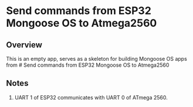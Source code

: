 # Send commands from ESP32 Mongoose OS to Atmega2560

## Overview

This is an empty app, serves as a skeleton for building Mongoose OS
apps from # Send commands from ESP32 Mongoose OS to Atmega2560

## Notes

1. UART 1 of ESP32 communicates with UART 0 of ATmega 2560.

